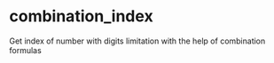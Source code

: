 # combination_index
Get index of number with digits limitation with the help of combination formulas
